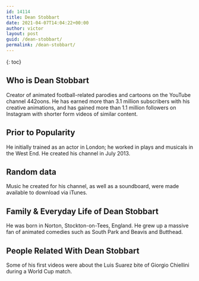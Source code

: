 ```yaml
---
id: 14114
title: Dean Stobbart
date: 2021-04-07T14:04:22+00:00
author: victor
layout: post
guid: /dean-stobbart/
permalink: /dean-stobbart/
---
```



{: toc}


## Who is Dean Stobbart



Creator of animated football-related parodies and cartoons on the YouTube channel 442oons. He has earned more than 3.1 million subscribers with his creative animations, and has gained more than 1.1 million followers on Instagram with shorter form videos of similar content.

                
                
                
## Prior to Popularity



He initially trained as an actor in London; he worked in plays and musicals in the West End. He created his channel in July 2013.

                
                
                
## Random data



Music he created for his channel, as well as a soundboard, were made available to download via iTunes.

                
                
                
## Family & Everyday Life of Dean Stobbart



He was born in Norton, Stockton-on-Tees, England. He grew up a massive fan of animated comedies such as South Park and Beavis and Butthead.

                
                
                
## People Related With Dean Stobbart



Some of his first videos were about the Luis Suarez bite of Giorgio Chiellini during a World Cup match.

                
              
            
          
          
          